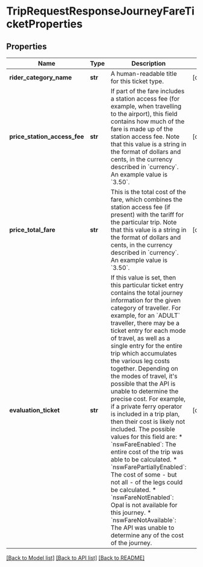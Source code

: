 # TripRequestResponseJourneyFareTicketProperties

## Properties
Name | Type | Description | Notes
------------ | ------------- | ------------- | -------------
**rider_category_name** | **str** | A human-readable title for this ticket type. | [optional] 
**price_station_access_fee** | **str** | If part of the fare includes a station access fee (for example, when travelling to the airport), this field contains how much of the fare is made up of the station access fee. Note that this value is a string in the format of dollars and cents, in the currency described in &#x60;currency&#x60;. An example value is &#x60;3.50&#x60;.  | [optional] 
**price_total_fare** | **str** | This is the total cost of the fare, which combines the station access fee (if present) with the tariff for the particular trip. Note that this value is a string in the format of dollars and cents, in the currency described in &#x60;currency&#x60;. An example value is &#x60;3.50&#x60;.   | [optional] 
**evaluation_ticket** | **str** | If this value is set, then this particular ticket entry contains the total journey information for the given category of traveller. For example, for an &#x60;ADULT&#x60; traveller, there may be a ticket entry for each mode of travel, as well as a single entry for the entire trip which accumulates the various leg costs together.  Depending on the modes of travel, it&#39;s possible that the API is unable to determine the precise cost. For example, if a private ferry operator is included in a trip plan, then their cost is likely not included.  The possible values for this field are:  * &#x60;nswFareEnabled&#x60;: The entire cost of the trip was able to be calculated. * &#x60;nswFarePartiallyEnabled&#x60;: The cost of some - but not all - of the legs could be calculated. * &#x60;nswFareNotEnabled&#x60;: Opal is not available for this journey. * &#x60;nswFareNotAvailable&#x60;: The API was unable to determine any of the cost of the journey.  | [optional] 

[[Back to Model list]](../README.md#documentation-for-models) [[Back to API list]](../README.md#documentation-for-api-endpoints) [[Back to README]](../README.md)


